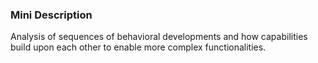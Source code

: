 ### Mini Description

Analysis of sequences of behavioral developments and how capabilities build upon each other to enable more complex functionalities.
